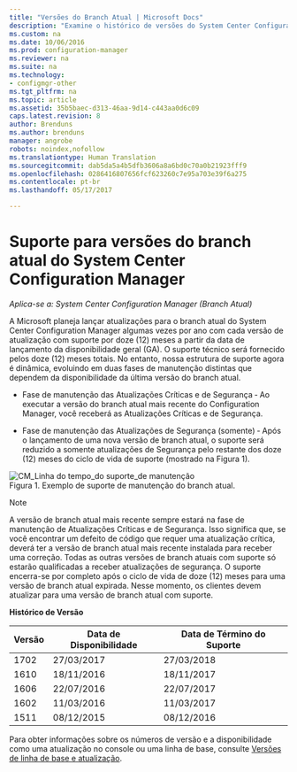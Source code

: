 ```yaml
---
title: "Versões do Branch Atual | Microsoft Docs"
description: "Examine o histórico de versões do System Center Configuration Manager e saiba mais sobre as fases de serviço oferecidas."
ms.custom: na
ms.date: 10/06/2016
ms.prod: configuration-manager
ms.reviewer: na
ms.suite: na
ms.technology:
- configmgr-other
ms.tgt_pltfrm: na
ms.topic: article
ms.assetid: 35b5baec-d313-46aa-9d14-c443aa0d6c09
caps.latest.revision: 8
author: Brenduns
ms.author: brenduns
manager: angrobe
robots: noindex,nofollow
ms.translationtype: Human Translation
ms.sourcegitcommit: dab5da5a4b5dfb3606a8a6bd0c70a0b21923fff9
ms.openlocfilehash: 0286416807656fcf623260c7e95a703e39f6a275
ms.contentlocale: pt-br
ms.lasthandoff: 05/17/2017

---
```

# <a name="support-for-system-center-configuration-manager-current-branch-versions"></a>Suporte para versões do branch atual do System Center Configuration Manager

*Aplica-se a: System Center Configuration Manager (Branch Atual)*

A Microsoft planeja lançar atualizações para o branch atual do System Center Configuration Manager algumas vezes por ano com cada versão de atualização com suporte por doze (12) meses a partir da data de lançamento da disponibilidade geral (GA). O suporte técnico será fornecido pelos doze (12) meses totais. No entanto, nossa estrutura de suporte agora é dinâmica, evoluindo em duas fases de manutenção distintas que dependem da disponibilidade da última versão do branch atual.  

-   Fase de manutenção das Atualizações Críticas e de Segurança ‑ Ao executar a versão do branch atual mais recente do Configuration Manager, você receberá as Atualizações Críticas e de Segurança.  

-   Fase de manutenção das Atualizações de Segurança (somente) ‑ Após o lançamento de uma nova versão de branch atual, o suporte será reduzido a somente atualizações de Segurança pelo restante dos doze (12) meses do ciclo de vida de suporte (mostrado na Figura 1).  

 ![CM&#95;Linha do tempo&#95;do suporte&#95;de manutenção](../../../core/servers/manage/media/CM_Servicing_support_timeline.png "CM_Servicing_support_timeline")  
Figura 1. Exemplo de suporte de manutenção do branch atual.

> [!NOTE]  
>  A versão de branch atual mais recente sempre estará na fase de manutenção de Atualizações Críticas e de Segurança. Isso significa que, se você encontrar um defeito de código que requer uma atualização crítica, deverá ter a versão de branch atual mais recente instalada para receber uma correção. Todas as outras versões de branch atuais com suporte só estarão qualificadas a receber atualizações de segurança. O suporte encerra-se por completo após o ciclo de vida de doze (12) meses para uma versão de branch atual expirada. Nesse momento, os clientes devem atualizar para uma versão de branch atual com suporte.  

 **Histórico de Versão**  

|Versão|Data de Disponibilidade|Data de Término do Suporte|  
|-------------|-----------------------|----------------------|  
|1702|27/03/2017|27/03/2018|
|1610|18/11/2016|18/11/2017|
|1606|22/07/2016|22/07/2017|
|1602|11/03/2016|11/03/2017|
|1511|08/12/2015|08/12/2016|  




Para obter informações sobre os números de versão e a disponibilidade como uma atualização no console ou uma linha de base, consulte [Versões de linha de base e atualização](/sccm/core/servers/manage/updates#a-namebkmkbaselinesa-baseline-and-update-versions).

